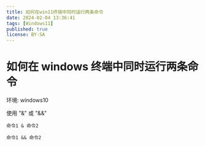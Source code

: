```yaml
---
title: 如何在win11终端中同时运行两条命令
date: 2024-02-04 13:36:41
tags: [Windows11]
published: true
license: BY-SA
---
```


# 如何在 windows 终端中同时运行两条命令

环境: windows10

使用 "&" 或 "&&"

```
命令1 & 命令2
```

```
命令1 && 命令2
```
